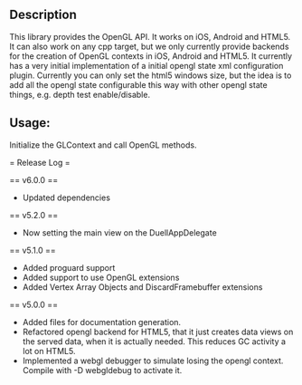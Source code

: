 ## Description

This library provides the OpenGL API. It works on iOS, Android and HTML5. It can also work on any cpp target, but we only currently provide backends for the creation of OpenGL contexts in iOS, Android and HTML5.
It currently has a very initial implementation of a initial opengl state xml configuration plugin. Currently you can only set the html5 windows size, but the idea is to add all the opengl state configurable this way with other opengl state things, e.g. depth test enable/disable.

## Usage:

Initialize the GLContext and call OpenGL methods.

= Release Log =

== v6.0.0 ==

- Updated dependencies

== v5.2.0 ==

- Now setting the main view on the DuellAppDelegate

== v5.1.0 ==

- Added proguard support
- Added support to use OpenGL extensions
- Added Vertex Array Objects and DiscardFramebuffer extensions

== v5.0.0 ==

- Added files for documentation generation.
- Refactored opengl backend for HTML5, that it just creates data views on the served data, when it is actually needed.
  This reduces GC activity a lot on HTML5.
- Implemented a webgl debugger to simulate losing the opengl context. Compile with -D webgldebug to activate it.